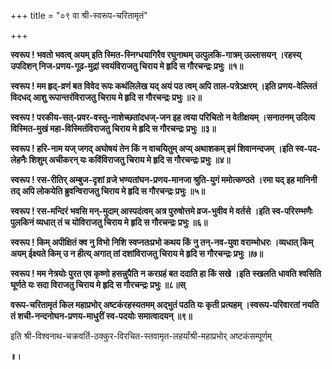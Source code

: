 +++
title = "०९ वा श्री-स्वरूप-चरितामृतं"

+++

**स्वरूप ! भवतो भवत्व् अयम् इति स्मित-स्निग्धयागिरैव रघुनाथम् उत्पुलकि-गात्रम् उल्लासयन् ।रहस्य् उपदिशन् निज-प्रणय-गूढ-मुद्रां स्वयंविराजतु चिराय मे हृदि स गौरचन्द्रः प्रभुः ॥१॥**

**स्वरूप ! मम हृद्-व्रणं बत विवेद रूपः कथंलिलेख यद् अयं पठ त्वम् अपि ताल-पत्रेऽक्षरम् ।इति प्रणय-वेल्लितं विदधद् आशु रूपान्तरंविराजतु चिराय मे हृदि स गौरचन्द्रः प्रभुः ॥२॥**

**स्वरूप ! परकीय-सत्-प्रवर-वस्तु-नाशेच्छतांदधज्-जन इह त्वया परिचितो न वेतीक्षयम् ।सनातनम् उदित्य विस्मित-मुखं महा-विस्मितंविराजतु चिराय मे हृदि स गौरचन्द्रः प्रभुः ॥३॥**

**स्वरूप ! हरि-नाम यज् जगद् अघोषयं तेन किं न वाचयितुम् अप्य् अथाशकम् इमं शिवानन्दजम् ।इति स्व-पद-लेहनैः शिशुम् अचीकरन् यः कविंविराजतु चिराय मे हृदि स गौरचन्द्रः प्रभुः ॥४॥**

**स्वरूप ! रस-रीतिर् अम्बुज-दृशां व्रजे भण्यतांघन-प्रणय-मानजा श्रुति-युगं ममोत्कण्ठते ।रमा यद् इह मानिनी तद् अपि लोकयेति ब्रुवन्विराजतु चिराय मे हृदि स गौरचन्द्रः प्रभुः ॥५॥**

**स्वरूप ! रस-मन्दिरं भवसि मन्-मुदाम् आस्पदंत्वम् अत्र पुरुषोत्तमे व्रज-भुवीव मे वर्तसे ।इति स्व-परिरम्भणैः पुलकिनं व्यधात् तं च योविराजतु चिराय मे हृदि स गौरचन्द्रः प्रभुः ॥६॥**

**स्वरूप ! किम् अपीक्षितं क्व नु विभो निशि स्वप्नतःप्रभो कथय किं नु तन्-नव-युवा वराम्भोधरः ।व्यधात् किम् अयम् ईक्ष्यते किम् उ न हीत्य् अगात् तां दशांविराजतु चिराय मे हृदि स गौरचन्द्रः प्रभुः ॥७॥**

**स्वरूप ! मम नेत्रयोः पुरत एव कृष्णो हसन्नुपैति न करग्रहं बत ददाति हा किं सखे ।इति स्खलति धावति श्वसिति घूर्णते यः सदा विराजतु चिराय मे हृदि स गौरचन्द्रः प्रभुः ॥८॥स्**

**वरूप-चरितामृतं किल महाप्रभोर् अष्टकंरहस्यतमम् अद्भुतं पठति यः कृती प्रत्यहम् ।स्वरूप-परिवारतां नयति तं शची-नन्दनोघन-प्रणय-माधुरीं स्व-पदयोः समात्वादयन् ॥९॥**

इति श्री-विश्वनाथ-चक्रवर्ति-ठक्कुर-विरचित-स्तवामृत-लहर्यांश्री-महाप्रभोर् अष्टकंसम्पूर्णम्

**॥।**

